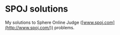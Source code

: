 SPOJ solutions
==============

My solutions to Sphere Online Judge ([www.spoj.com](http://www.spoj.com/)) problems.
